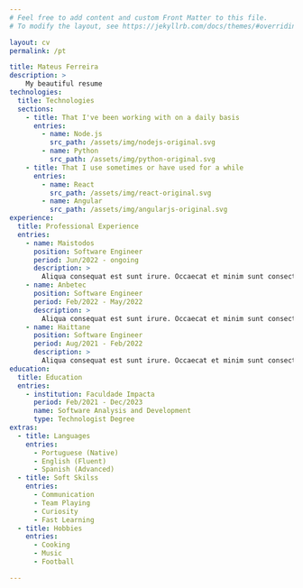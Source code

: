 ```yaml
---
# Feel free to add content and custom Front Matter to this file.
# To modify the layout, see https://jekyllrb.com/docs/themes/#overriding-theme-defaults

layout: cv
permalink: /pt

title: Mateus Ferreira
description: >
    My beautiful resume
technologies:
  title: Technologies
  sections:
    - title: That I've been working with on a daily basis
      entries:
        - name: Node.js
          src_path: /assets/img/nodejs-original.svg
        - name: Python
          src_path: /assets/img/python-original.svg
    - title: That I use sometimes or have used for a while
      entries:
        - name: React
          src_path: /assets/img/react-original.svg
        - name: Angular
          src_path: /assets/img/angularjs-original.svg
experience:
  title: Professional Experience
  entries:
    - name: Maistodos
      position: Software Engineer
      period: Jun/2022 - ongoing
      description: >
        Aliqua consequat est sunt irure. Occaecat et minim sunt consectetur voluptate minim cillum culpa. Duis proident officia labore aliquip ea proident quis magna eiusmod magna. Anim est cillum tempor nulla culpa anim.
    - name: Anbetec
      position: Software Engineer
      period: Feb/2022 - May/2022
      description: >
        Aliqua consequat est sunt irure. Occaecat et minim sunt consectetur voluptate minim cillum culpa. Duis proident officia labore aliquip ea proident quis magna eiusmod magna. Anim est cillum tempor nulla culpa anim.
    - name: Haittane
      position: Software Engineer
      period: Aug/2021 - Feb/2022
      description: >
        Aliqua consequat est sunt irure. Occaecat et minim sunt consectetur voluptate minim cillum culpa. Duis proident officia labore aliquip ea proident quis magna eiusmod magna. Anim est cillum tempor nulla culpa anim.
education:
  title: Education
  entries:
    - institution: Faculdade Impacta
      period: Feb/2021 - Dec/2023
      name: Software Analysis and Development
      type: Technologist Degree
extras:
  - title: Languages
    entries:
      - Portuguese (Native)
      - English (Fluent)
      - Spanish (Advanced)
  - title: Soft Skilss
    entries:
      - Communication
      - Team Playing
      - Curiosity
      - Fast Learning
  - title: Hobbies
    entries:
      - Cooking
      - Music
      - Football

---
```

